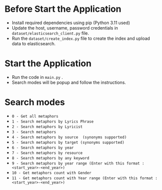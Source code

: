 # Before Start the Application
* Install required dependencies using pip (Python 3.11 used)
* Update the host, username, password credentials in `dataset/elasticsearch_client.py` file.
* Run the `dataset/create_index.py` file to create the index and upload data to elasticsearch.

# Start the Application
* Run the code in `main.py` .
* Search modes will be popup and follow the instructions.

# Search modes
* ``0 - Get all metaphors``
* ``1 - Search metaphors by Lyrics Phrase``
* ``2 - Search metaphors by Lyricist``
* ``3 - Search metaphors``
* ``4 - Search metaphors by source  (synonyms supported)``
* ``5 - Search metaphors by target (synonyms supported)``
* ``6 - Search metaphors by year``
* ``7 - Search metaphors by resource``
* ``8 - Search metaphors by any keyword``
* ``9 - Search metaphors by year range (Enter with this format :  <start_year>-<end_year>)``
* ``10 - Get metaphors count with Gender``
* ``11 - Get metaphors count with Year range (Enter with this format :  <start_year>-<end_year>)``